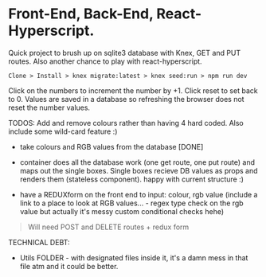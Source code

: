 # Front-End, Back-End, React-Hyperscript.

Quick project to brush up on sqlite3 database with Knex, GET and PUT routes.
Also another chance to play with react-hyperscript.

```Clone > Install > knex migrate:latest > knex seed:run > npm run dev```

Click on the numbers to increment the number by +1. Click reset to set back to 0.
Values are saved in a database so refreshing the browser does not reset the number values.

TODOS: Add and remove colours rather than having 4 hard coded. Also include some wild-card feature :)
* take colours and RGB values from the database [DONE]
- container does all the database work (one get route, one put route) and maps out the single boxes. Single boxes recieve DB values as props and renders them (stateless component). happy with current structure :)

* have a REDUXform on the front end to input: colour, rgb value (include a link to a place to look at RGB values... - regex type check on the rgb value but actually it's messy custom conditional checks hehe)
 > Will need POST and DELETE routes + redux form

TECHNICAL DEBT: 
* Utils FOLDER - with designated files inside it, it's a damn mess in that file atm and it could be better.